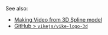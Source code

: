 See also:
 - [Making Video from 3D Spline model](https://gist.github.com/brillout/73624de22e636977b7738e2946c8df9e)
 - [GitHub > `vikejs/vike-logo-3d`](https://github.com/vikejs/vike-logo-3d)
